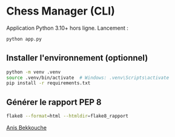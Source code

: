 # Chess Manager (CLI)

Application Python 3.10+ hors ligne. Lancement :
```bash
python app.py
```

## Installer l'environnement (optionnel)
```bash
python -m venv .venv
source .venv/bin/activate  # Windows: .venv\Scripts\activate
pip install -r requirements.txt
```

## Générer le rapport PEP 8
```bash
flake8 --format=html --htmldir=flake8_rapport
```
[Anis Bekkouche](https://github.com/TobyASK)
